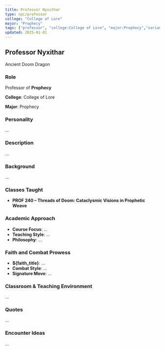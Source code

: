 ```yaml
---
title: Professor Nyxithar
type: npc/professor
college: "College of Lore"
major: "Prophecy"
tags: ["professor", "college:College of Lore", "major:Prophecy","variant:doom"]
updated: 2025-01-01
---
```


## Professor Nyxithar

Ancient Doom Dragon

### Role

Professor of **Prophecy**

**College**: College of Lore

**Major**: Prophecy

### Personality

...

### Description

...

### Background

...

### Classes Taught

- **PROF 240 – Threads of Doom: Cataclysmic Visions in Prophetic Weave**



### Academic Approach

- **Course Focus**: ...
- **Teaching Style**: ...
- **Philosophy**: ...

### Faith and Combat Prowess

- **${faith_title}**: ...
- **Combat Style**: ...
- **Signature Move**: ...

### Classroom & Teaching Environment

...

### Quotes

...

### Encounter Ideas

...
